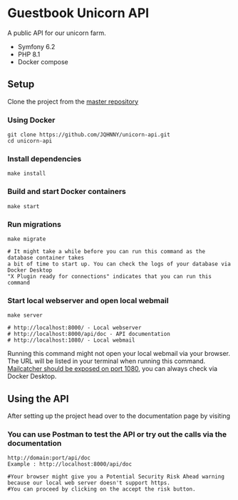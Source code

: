 # Guestbook Unicorn API
A public API for our unicorn farm.
- Symfony 6.2
- PHP 8.1
- Docker compose

## Setup

Clone the project from the [master repository](https://github.com/JQHNNY/unicorn-api)
### Using Docker
````
git clone https://github.com/JQHNNY/unicorn-api.git
cd unicorn-api
````
### Install dependencies
````
make install
````

### Build and start Docker containers

````
make start
````

### Run migrations
````
make migrate

# It might take a while before you can run this command as the database container takes
a bit of time to start up. You can check the logs of your database via Docker Desktop
"X Plugin ready for connections" indicates that you can run this command
````

### Start local webserver and open local webmail
````
make server

# http://localhost:8000/ - Local webserver
# http://localhost:8000/api/doc - API documentation
# http://localhost:1080/ - Local webmail
````
Running this command might not open your local webmail via your browser. The URL will be listed in your terminal when running this command.
[Mailcatcher should be exposed on port 1080](https://symfony.com/doc/current/setup/symfony_server.html#docker-integration), you can always check via Docker Desktop.



## Using the API

After setting up the project head over to the documentation page by visiting
### You can use Postman to test the API or try out the calls via the documentation
````
http://domain:port/api/doc 
Example : http://localhost:8000/api/doc 

#Your browser might give you a Potential Security Risk Ahead warning because our local web server doesn't support https.
#You can proceed by clicking on the accept the risk button.
````

